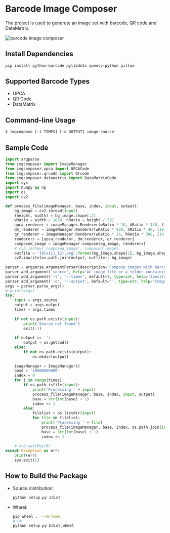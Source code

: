 # Barcode Image Composer
The project is used to generate an image set with barcode, QR code and DataMatrix.

![barcode image composer](https://camo.githubusercontent.com/ec18f510ebc070d04389c92bf0d64e5f60e5c2a414260d971f2987c63d2e6184/68747470733a2f2f7777772e64796e616d736f66742e636f6d2f636f6465706f6f6c2f2f696d672f323032322f30382f626172636f64652d696d6167652d636f6d706f7365722e706e67)

## Install Dependencies
```bash 
pip install python-barcode pylibdmtx opencv-python pillow
```

## Supported Barcode Types
- UPCA
- QR Code
- DataMatrix

## Command-line Usage
```bash 
$ imgcompose [-t TIMES] [-o OUTPUT] image-source
```

## Sample Code

```python
import argparse
from imgcomposer import ImageManager
from imgcomposer.upca import UPCACode
from imgcomposer.qrcode import Qrcode
from imgcomposer.datamatrix import DataMatrixCode
import sys
import numpy as np
import os
import cv2

def process_file(imageManager, base, index, input, output):
    bg_image = cv2.imread(input)
    (height, width) = bg_image.shape[:2]
    wRatio = width / 1039; hRatio = height / 591
    upca_renderer = imageManager.Renderer(wRatio * 10, hRatio * 140, (10, 10), UPCACode(base, 0.5, cv2.ROTATE_90_CLOCKWISE))
    dm_renderer = imageManager.Renderer(wRatio * 920, hRatio * 40, (10, 10), DataMatrixCode(str(index), 1.5, -1))
    qr_renderer = imageManager.Renderer(wRatio * 20, hRatio * 390, (10, 10), Qrcode('www.dynamsoft.com', 0.4, -1))
    renderers = [upca_renderer, dm_renderer, qr_renderer]
    composed_image = imageManager.compose(bg_image, renderers)
    # cv2.imshow('composed_image', composed_image)
    outfile = '{0}x{1}_{2}.png'.format(bg_image.shape[1], bg_image.shape[0], index)
    cv2.imwrite(os.path.join(output, outfile), bg_image)
    
parser = argparse.ArgumentParser(description='Compose images with barcode, QR code, and DataMatrix code.')
parser.add_argument('source', help='An image file or a folder containing image files')
parser.add_argument('-t', '--times', default=1, type=int, help='Specify the number of times to compose the image')
parser.add_argument('-o', '--output', default='', type=str, help='Image output folder')
args = parser.parse_args()
# print(args)
try:
    input = args.source
    output = args.output
    times = args.times
    
    if not os.path.exists(input):
        print('Source not found')
        exit(-1)
    
    if output == '':
        output = os.getcwd()
    else:
        if not os.path.exists(output):
            os.mkdir(output)
        
    imageManager = ImageManager()
    base = '10000000000'
    index = 0
    for i in range(times):
        if os.path.isfile(input):
            print('Processing ' + input)
            process_file(imageManager, base, index, input, output)
            base = str(int(base) + 1)
            index += 1
        else:
            filelist = os.listdir(input)
            for file in filelist:
                print('Processing ' + file)
                process_file(imageManager, base, index, os.path.join(input, file), output)
                base = str(int(base) + 1)
                index += 1
            
    # cv2.waitKey(0)
except Exception as err:
    print(err)
    sys.exit(1)
```

## How to Build the Package
- Source distribution:
    
    ```bash
    python setup.py sdist
    ```

- Wheel:
    
    ```bash
    pip wheel . --verbose
    # Or
    python setup.py bdist_wheel
    ```


